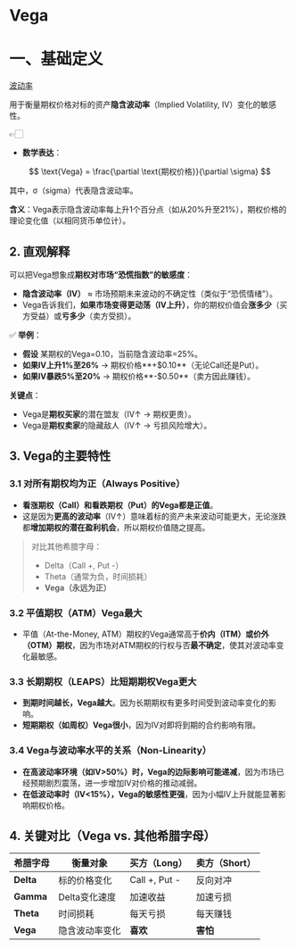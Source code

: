 

# Vega

# 一、基础定义

[波动率](../%E6%B3%A2%E5%8A%A8%E7%8E%87%201bcd848d208680259607fb32c97d92ba.md)

用于衡量期权价格对标的资产**隐含波动率**（Implied Volatility, IV）变化的敏感性。

<aside>
👉🏻

- **数学表达**：

$$
\text{Vega} = \frac{\partial \text{期权价格}}{\partial \sigma}
$$

其中，σ（sigma）代表隐含波动率。

**含义**：Vega表示隐含波动率每上升1个百分点（如从20%升至21%），期权价格的理论变化值（以相同货币单位计）。

</aside>

## **2. 直观解释**

可以把Vega想象成**期权对市场“恐慌指数”的敏感度**：

- **隐含波动率（IV）** ≈ 市场预期未来波动的不确定性（类似于“恐慌情绪”）。
- Vega告诉我们，**如果市场变得更动荡（IV上升）**，你的期权价值会**涨多少**（买方受益）或**亏多少**（卖方受损）。

✅ **举例**：

- **假设** 某期权的Vega=0.10，当前隐含波动率=25%。
- **如果IV上升1%至26%** → 期权价格**+$0.10**（无论Call还是Put）。
- **如果IV暴跌5%至20%** → 期权价格**-$0.50**（卖方因此赚钱）。

**关键点**：

- Vega是**期权买家**的潜在盟友（IV↑ → 期权更贵）。
- Vega是**期权卖家**的隐藏敌人（IV↑ → 亏损风险增大）。

## **3. Vega的主要特性**

### **3.1 对所有期权均为正（Always Positive）**

- **看涨期权（Call）和看跌期权（Put）的Vega都是正值**。
- 这是因为**更高的波动率**（IV↑）意味着标的资产未来波动可能更大，无论涨跌都**增加期权的潜在盈利机会**，所以期权价值随之提高。

> 对比其他希腊字母：
>
> - Delta（Call +, Put -）
> - Theta（通常为负，时间损耗）
> - **Vega（永远为正）**

### **3.2 平值期权（ATM）Vega最大**

- 平值（At-the-Money, ATM）期权的Vega通常高于**价内（ITM）或价外（OTM）期权**，因为市场对ATM期权的行权与否**最不确定**，使其对波动率变化最敏感。

### **3.3 长期期权（LEAPS）比短期期权Vega更大**

- **到期时间越长，Vega越大**。因为长期期权有更多时间受到波动率变化的影响。
- **短期期权（如周权）Vega很小**，因为IV对即将到期的合约影响有限。

### **3.4 Vega与波动率水平的关系（Non-Linearity）**

- **在高波动率环境（如IV>50%）时，Vega的边际影响可能递减**，因为市场已经预期剧烈震荡，进一步增加IV对价格的推动减弱。
- **在低波动率时（IV<15%），Vega的敏感性更强**，因为小幅IV上升就能显著影响期权价格。

## **4. 关键对比（Vega vs. 其他希腊字母）**

| **希腊字母** | **衡量对象** | **买方（Long）** | **卖方（Short）** |
| ------------------ | ------------------ | ---------------------- | ----------------------- |
| **Delta**    | 标的价格变化       | Call +, Put -          | 反向对冲                |
| **Gamma**    | Delta变化速度      | 加速收益               | 加速亏损                |
| **Theta**    | 时间损耗           | 每天亏损               | 每天赚钱                |
| **Vega**     | 隐含波动率变化     | **喜欢**         | **害怕**          |
